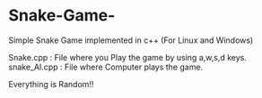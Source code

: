 # Snake-Game-
Simple Snake Game implemented in c++ (For Linux and Windows)

Snake.cpp : File where you Play the game by using a,w,s,d keys.
snake_AI.cpp : File where Computer plays the game.

Everything is Random!!
